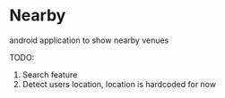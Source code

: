 # Nearby
android application to show nearby venues

TODO:
1. Search feature
2. Detect users location, location is hardcoded for now
